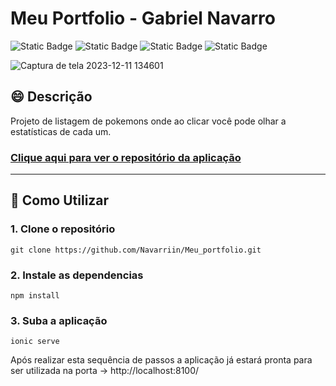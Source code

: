 # Meu Portfolio - Gabriel Navarro
![Static Badge](https://img.shields.io/badge/TypeScript-gray)
![Static Badge](https://img.shields.io/badge/Angular-gray)
![Static Badge](https://img.shields.io/badge/SCSS-gray)
![Static Badge](https://img.shields.io/badge/Ionic-gray)

![Captura de tela 2023-12-11 134601](https://github.com/Navarriin/Ionic__pokedex/assets/139160874/975c31fc-745d-4ede-99ac-7acdbf23ef96)


## :smile: Descrição 
Projeto de listagem de pokemons onde ao clicar você pode olhar a estatísticas de cada um.

### [Clique aqui para ver o repositório da aplicação](https://github.com/Navarriin/Ionic__pokedex)
---

## :pushpin: Como Utilizar

### 1. Clone o repositório
```
git clone https://github.com/Navarriin/Meu_portfolio.git
```

### 2. Instale as dependencias
```
npm install
```

### 3. Suba a aplicação
```
ionic serve
```

Após realizar esta sequência de passos a aplicação já estará pronta para ser utilizada na porta -> http://localhost:8100/
